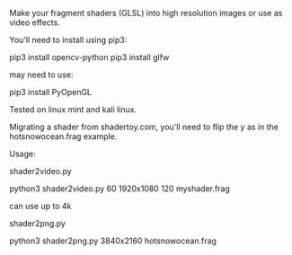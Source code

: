 Make your fragment shaders (GLSL) into high resolution images or use as video effects.

You'll need to install using pip3:

pip3 install opencv-python
pip3 install glfw

may need to use:

pip3 install PyOpenGL

Tested on linux mint and kali linux. 

Migrating a shader from shadertoy.com, you'll need to flip the y as in the hotsnowocean.frag example.

Usage:

shader2video.py

python3 shader2video.py 60 1920x1080 120 myshader.frag

can use up to 4k

shader2png.py

python3 shader2png.py 3840x2160 hotsnowocean.frag

